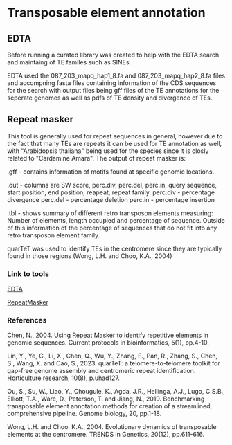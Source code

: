 # Transposable element annotation

## EDTA
Before running a curated library was created to help with the EDTA search and maintaing of TE familes such as SINEs.

EDTA used the 087_203_mapq_hap1_8.fa and 087_203_mapq_hap2_8.fa files and accompning fasta files containing information of the CDS sequences for the search with output files being gff files of the TE annotations for the seperate genomes as well as pdfs of TE density and divergence of TEs.

## Repeat masker

This tool is generally used for repeat sequences in general, however due to the fact that many TEs are repeats it can be used for TE annotation as well, with "Arabidopsis thaliana" being used for the species since it is closly related to "Cardamine Amara". The output of repeat masker is:

.gff - contains information of motifs found at specific genomic locations.

.out - columns are SW score, perc.div, perc.del, perc.in, query sequence, start position, end position, reapeat, repeat family.
perc.div - percentage divergence
perc.del - percentage deletion
perc.in - percentage insertion

.tbl - shows summary of different retro transposon elements measuring: Number of elements, length occupied and percentage of sequence. Outside of this information of the percentage of sequences that do not fit into any retro transposon element family. 

quarTeT was used to identify TEs in the centromere since they are typically found in those regions (Wong, L.H. and Choo, K.A., 2004)

### Link to tools
[EDTA](https://github.com/oushujun/EDTA)

[RepeatMasker](https://github.com/Dfam-consortium/RepeatMasker)

### References
Chen, N., 2004. Using Repeat Masker to identify repetitive elements in genomic sequences. Current protocols in bioinformatics, 5(1), pp.4-10.

Lin, Y., Ye, C., Li, X., Chen, Q., Wu, Y., Zhang, F., Pan, R., Zhang, S., Chen, S., Wang, X. and Cao, S., 2023. quarTeT: a telomere-to-telomere toolkit for gap-free genome assembly and centromeric repeat identification. Horticulture research, 10(8), p.uhad127.

Ou, S., Su, W., Liao, Y., Chougule, K., Agda, J.R., Hellinga, A.J., Lugo, C.S.B., Elliott, T.A., Ware, D., Peterson, T. and Jiang, N., 2019. Benchmarking transposable element annotation methods for creation of a streamlined, comprehensive pipeline. Genome biology, 20, pp.1-18.

Wong, L.H. and Choo, K.A., 2004. Evolutionary dynamics of transposable elements at the centromere. TRENDS in Genetics, 20(12), pp.611-616.
